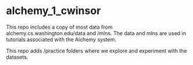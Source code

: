 # alchemy_1_cwinsor
This repo includes a copy of most data from alchemy.cs.washington.edu/data and /mlns.  The data and mlns are used in tutorials associated with the Alchemy system.

This repo adds /practice folders where we explore and experiment with the datasets.
